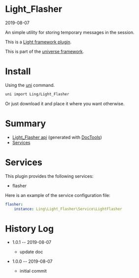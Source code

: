 Light_Flasher
===========
2019-08-07



An simple utility for storing temporary messages in the session.

This is a [Light framework plugin](https://github.com/lingtalfi/Light/blob/master/doc/pages/plugin.md).




This is part of the [universe framework](https://github.com/karayabin/universe-snapshot).


Install
==========
Using the [uni](https://github.com/lingtalfi/universe-naive-importer) command.
```bash
uni import Ling/Light_Flasher
```

Or just download it and place it where you want otherwise.






Summary
===========
- [Light_Flasher api](https://github.com/lingtalfi/Light_Flasher/blob/master/doc/api/Ling/Light_Flasher.md) (generated with [DocTools](https://github.com/lingtalfi/DocTools))
- [Services](#services)



Services
=========


This plugin provides the following services:

- flasher


Here is an example of the service configuration file:

```yaml
flasher:
    instance: Ling\Light_Flasher\Service\LightFlasher

```





History Log
=============

- 1.0.1 -- 2019-08-07

    - update doc
    
- 1.0.0 -- 2019-08-07

    - initial commit